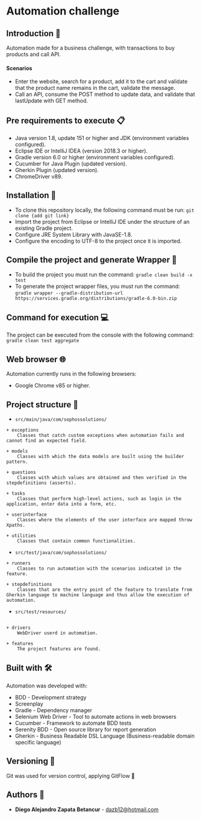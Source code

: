 # **Automation challenge**

## Introduction 🚀

Automation made for a business challenge, with transactions to buy products and call API.

#### Scenarios

- Enter the website, search for a product, add it to the cart and validate that the product name remains in the cart, validate the message.
- Call an API, consume the POST method to update data, and validate that lastUpdate with GET method.

## Pre requirements to execute 📋
- Java version 1.8, update 151 or higher and JDK (environment variables configured).
- Eclipse IDE or IntelliJ IDEA (version 2018.3 or higher).
- Gradle version 6.0 or higher (environment variables configured).
- Cucumber for Java Plugin (updated version).
- Gherkin Plugin (updated version).
- ChromeDriver v89.

## Installation 🔧
- To clone this repository locally, the following command must be run: 
```git clone {add git link}``` 
- Import the project from Eclipse or IntelliJ IDE under the structure of an existing Gradle project. 
- Configure JRE System Library with JavaSE-1.8.
- Configure the encoding to UTF-8 to the project once it is imported.

## Compile the project and generate Wrapper 🔨
- To build the project you must run the command:
```gradle clean build -x test```
- To generate the project wrapper files, you must run the command:
```gradle wrapper --gradle-distribution-url https://services.gradle.org/distributions/gradle-6.0-bin.zip```

## Command for execution 💻
The project can be executed from the console with the following command:
```gradle clean test aggregate```

## Web browser 🌐
Automation currently runs in the following browsers:
- Google Chrome v85 or higher.

## Project structure 🚧

* ```src/main/java/com/sophossolutions/```
``` 
+ exceptions
    Classes that catch custom exceptions when automation fails and cannot find an expected field.

+ models
    Classes with which the data models are built using the builder pattern.

+ questions
    Classes with which values are obtained and then verified in the stepdefinitions (asserts).

+ tasks
    Classes that perform high-level actions, such as login in the application, enter data into a form, etc.

+ userinterface
    Classes where the elements of the user interface are mapped throw Xpaths.

+ utilities
    Classes that contain common functionalities.
```

* ```src/test/java/com/sophossolutions/```
```
+ runners
    Classes to run automation with the scenarios indicated in the feature.

+ stepdefinitions
    Classes that are the entry point of the feature to translate from Gherkin language to machine language and thus allow the execution of automation.
 ```

* ```src/test/resources/```
```

+ drivers
    WebDriver userd in automation.

+ features
    The project features are found.

```

## Built with 🛠
Automation was developed with:
 - BDD - Development strategy
 - Screenplay
 - Gradle - Dependency manager
 - Selenium Web Driver - Tool to automate actions in web browsers
 - Cucumber - Framework to automate BDD tests
 - Serenity BDD - Open source library for report generation
 - Gherkin - Business Readable DSL Language (Business-readable domain specific language)
 
## Versioning 📌 
Git was used for version control, applying GitFlow 🔀

## Authors 👨

* **Diego Alejandro Zapata Betancur** - [dazb12@hotmail.com]()